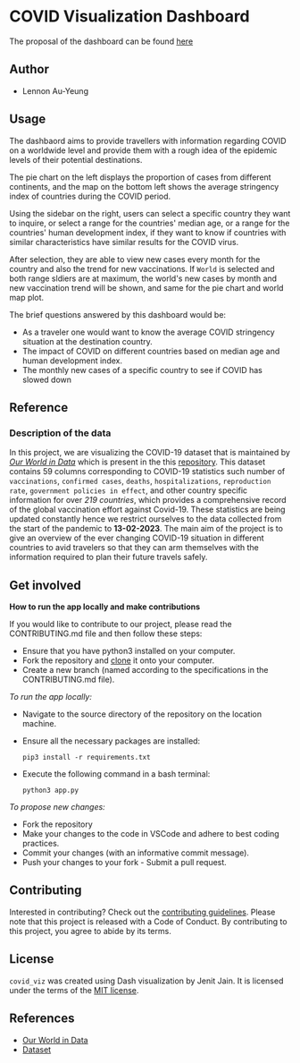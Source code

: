 # COVID Visualization Dashboard

The proposal of the dashboard can be found [here](https://github.com/lennonay/covid_viz_ind/blob/main/reports/proposal.md)

## Author

- Lennon Au-Yeung

## Usage

The dashbaord aims to provide travellers with information regarding COVID on a worldwide level and provide them with a rough idea of the epidemic levels of their potential destinations.

The pie chart on the left displays the proportion of cases from different continents, and the map on the bottom left shows the average stringency index of countries during the COVID period.

Using the sidebar on the right, users can select a specific country they want to inquire, or select a range for the countries' median age, or a range for the countries' human development index, if they want to know if countries with similar characteristics have similar results for the COVID virus.

After selection, they are able to view new cases every month for the country and also the trend for new vaccinations. If `World` is selected and both range sldiers are at maximum, the world's new cases by month and new vaccination trend will be shown, and same for the pie chart and world map plot.

The brief questions answered by this dashboard would be:

- As a traveler one would want to know the average COVID stringency situation at the destination country.
- The impact of COVID on different countries based on median age and human development index.
- The monthly new cases of a specific country to see if COVID has slowed down

## Reference

### Description of the data

In this project, we are visualizing the COVID-19 dataset that is maintained by [_Our World in Data_](https://ourworldindata.org/coronavirus) which is present in the this [repository](https://github.com/owid/covid-19-data/tree/master/public/data). This dataset contains 59 columns corresponding to COVID-19 statistics such number of `vaccinations`, `confirmed cases`, `deaths`, `hospitalizations`, `reproduction rate`, `government policies in effect`, and other country specific information for over _219 countries_, which provides a comprehensive record of the global vaccination effort against Covid-19. These statistics are being updated constantly hence we restrict ourselves to the data collected from the start of the pandemic to **13-02-2023**. The main aim of the project is to give an overview of the ever changing COVID-19 situation in different countries to avid travelers so that they can arm themselves with the information required to plan their future travels safely.

## Get involved 

**How to run the app locally and make contributions**

If you would like to contribute to our project, please read the CONTRIBUTING.md file and then follow these steps: 
- Ensure that you have python3 installed on your computer.
- Fork the repository and [clone](https://github.com/lennonay/covid_viz_ind.git) it onto your computer.
- Create a new branch (named according to the specifications in the CONTRIBUTING.md file).

 *To run the app locally:* 

- Navigate to the source directory of the repository on the location machine.
- Ensure all the necessary packages are installed:

    `pip3 install -r requirements.txt`

- Execute the following command in a bash terminal:

    `python3 app.py`

*To propose new changes:* 
- Fork the repository
- Make your changes to the code in VSCode and adhere to best coding practices. 
- Commit your changes (with an informative commit message).
- Push your changes to your fork - Submit a pull request.

## Contributing 

Interested in contributing? Check out the [contributing guidelines](CONTRIBUTING.md). Please note that this project is released with a Code of Conduct. By contributing to this project, you agree to abide by its terms.

## License 

`covid_viz` was created using Dash visualization by Jenit Jain. It is licensed under the terms of the [MIT license](LICENSE).

## References

- [Our World in Data](https://ourworldindata.org/coronavirus)
- [Dataset](https://github.com/owid/covid-19-data/tree/master/public/data)
